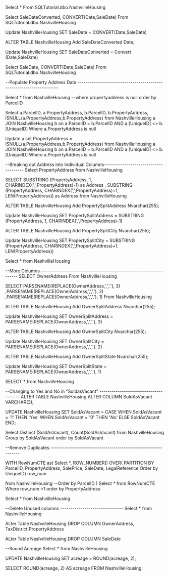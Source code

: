 Select *
From SQLTutorial.dbo.NashvilleHousing

Select SaleDateConverted, CONVERT(Date,SaleDate)
From SQLTutorial.dbo.NashvilleHousing

Update NashvilleHousing
SET SaleDate = CONVERT(Date,SaleDate)

ALTER TABLE NashvilleHousing
Add SaleDateConverted Date;

Update NashvilleHousing
SET SaleDateConverted = Convert (Date,SaleDate)


Select SaleDate, CONVERT(Date,SaleDate)
From SQLTutorial.dbo.NashvilleHousing

--Populate Property Address Data --------------------------------------------------------------------

Select *
from NashvilleHousing
--where propertyaddress is null
order by ParcelID

Select a.ParcelID, a.PropertyAddress, b.ParcelID, b.PropertyAddress, ISNULL(a.PropertyAddress,b.PropertyAddress)
from NashvilleHousing a
JOIN NashvilleHousing b 
on a.ParcelID = b.ParcelID
AND a.[UniqueID] <> b.[UniqueID]
Where a.PropertyAddress is null

Update a
set PropertyAddress = ISNULL(a.PropertyAddress,b.PropertyAddress)
from NashvilleHousing a
JOIN NashvilleHousing b 
on a.ParcelID = b.ParcelID
AND a.[UniqueID] <> b.[UniqueID]
Where a.PropertyAddress is null

--Breaking out Address into Individual Columns--------------------------------------
Select PropertyAddress
from NashvilleHousing

SELECT 
SUBSTRING (PropertyAddress, 1, CHARINDEX(',',PropertyAddress)-1) as Address
, SUBSTRING (PropertyAddress, CHARINDEX(',',PropertyAddress)+1, LEN(PropertyAddress)) as Address
from NashvilleHousing



ALTER TABLE NashvilleHousing
Add PropertySplitAddress Nvarchar(255);

Update NashvilleHousing
SET PropertySplitAddress = SUBSTRING (PropertyAddress, 1, CHARINDEX(',',PropertyAddress)-1) 


ALTER TABLE NashvilleHousing
Add PropertySplitCity Nvarchar(255);

Update NashvilleHousing
SET PropertySplitCity = SUBSTRING (PropertyAddress, CHARINDEX(',',PropertyAddress)+1, LEN(PropertyAddress)) 

Select *
from NashvilleHousing

--More Columns ------------------------------------------------------------------
SELECT OwnerAddress
From NashvilleHousing

SELECT
PARSENAME(REPLACE(OwnerAddress,',','.'), 3)
,PARSENAME(REPLACE(OwnerAddress,',','.'), 2)
,PARSENAME(REPLACE(OwnerAddress,',','.'), 1)
From NashvilleHousing

ALTER TABLE NashvilleHousing
Add OwnerSplitAddress Nvarchar(255);

Update NashvilleHousing
SET OwnerSplitAddress = PARSENAME(REPLACE(OwnerAddress,',','.'), 3)


ALTER TABLE NashvilleHousing
Add OwnerSplitCity Nvarchar(255);

Update NashvilleHousing
SET OwnerSplitCity = PARSENAME(REPLACE(OwnerAddress,',','.'), 2)

ALTER TABLE NashvilleHousing
Add OwnerSplitState Nvarchar(255);

Update NashvilleHousing
SET  OwnerSplitState = PARSENAME(REPLACE(OwnerAddress,',','.'), 1)

SELECT *
from NashvilleHousing

--Changing to Yes and No in "SoldasVacant" --------------------------------------
ALTER TABLE  NashvilleHousing
ALTER COLUMN SoldAsVacant VARCHAR(3);

UPDATE NashvilleHousing
SET SoldAsVacant = CASE
    WHEN SoldAsVacant = '1' THEN 'Yes'
    WHEN SoldAsVacant = '0' THEN 'No'
    ELSE SoldAsVacant
END;

Select Distinct (SoldAsVacant), Count(SoldAsVacant)
from NashvilleHousing
Group by SoldAsVacant
order by SoldAsVacant

--Remove Duplicates --------------------------------------------------------------

WITH RowNumCTE as(
Select *, 
ROW_NUMBER() OVER(
PARTITION BY ParcelID, PropertyAddress, SalePrice, SaleDate, LegalReference 
Order by UniqueID) row_num

from NashvilleHousing
--Order by ParcelID
)
Select *
from RowNumCTE
Where row_num >1
order by PropertyAddress


Select *
from NashvilleHousing

--Delete Unused columns -------------------------------
Select *
from NashvilleHousing

ALter Table NashvilleHousing
DROP COLUMN OwnerAddress, TaxDistrict,PropertyAddress

ALter Table NashvilleHousing
DROP COLUMN SaleDate

--Round Acreage 
Select *
from NashvilleHousing

UPDATE NashvilleHousing
SET acreage = ROUND(acreage, 2);


SELECT ROUND(acreage, 2) AS acreage
FROM NashvilleHousing;

